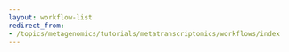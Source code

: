 ```yaml
---
layout: workflow-list
redirect_from:
- /topics/metagenomics/tutorials/metatranscriptomics/workflows/index
---
```

